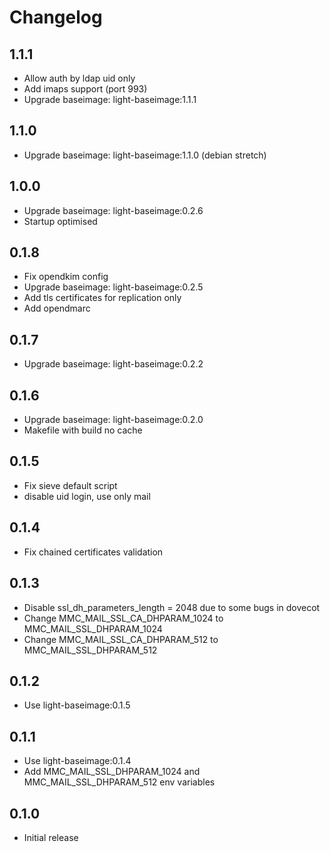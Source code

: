 # Changelog

## 1.1.1
  - Allow auth by ldap uid only
  - Add imaps support (port 993)
  - Upgrade baseimage: light-baseimage:1.1.1

## 1.1.0
  - Upgrade baseimage: light-baseimage:1.1.0 (debian stretch)

## 1.0.0
  - Upgrade baseimage: light-baseimage:0.2.6
  - Startup optimised

## 0.1.8
  - Fix opendkim config
  - Upgrade baseimage: light-baseimage:0.2.5
  - Add tls certificates for replication only
  - Add opendmarc

## 0.1.7
  - Upgrade baseimage: light-baseimage:0.2.2

## 0.1.6
  - Upgrade baseimage: light-baseimage:0.2.0
  - Makefile with build no cache

## 0.1.5
  - Fix sieve default script
  - disable uid login, use only mail

## 0.1.4
  - Fix chained certificates validation

## 0.1.3
  - Disable ssl_dh_parameters_length = 2048 due to some bugs in dovecot
  - Change MMC_MAIL_SSL_CA_DHPARAM_1024 to MMC_MAIL_SSL_DHPARAM_1024
  - Change MMC_MAIL_SSL_CA_DHPARAM_512 to MMC_MAIL_SSL_DHPARAM_512

## 0.1.2
  - Use light-baseimage:0.1.5

## 0.1.1
  - Use light-baseimage:0.1.4
  - Add MMC_MAIL_SSL_DHPARAM_1024 and MMC_MAIL_SSL_DHPARAM_512 env variables

## 0.1.0
  - Initial release
